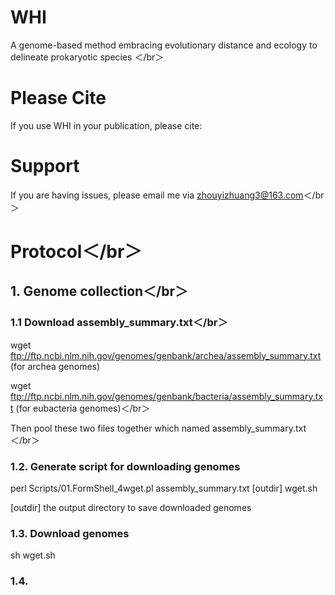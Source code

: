 # WHI
A genome-based method embracing evolutionary distance and ecology to delineate prokaryotic species ＜/br＞

# Please Cite
If you use WHI in your publication, please cite:

# Support
If you are having issues, please email me via zhouyizhuang3@163.com＜/br＞

# Protocol＜/br＞
## 1. Genome collection＜/br＞
### 1.1 Download assembly_summary.txt＜/br＞
wget ftp://ftp.ncbi.nlm.nih.gov/genomes/genbank/archea/assembly_summary.txt (for archea genomes)  

wget ftp://ftp.ncbi.nlm.nih.gov/genomes/genbank/bacteria/assembly_summary.txt (for eubacteria genomes)＜/br＞

Then pool these two files together which named assembly_summary.txt＜/br＞

### 1.2. Generate script for downloading genomes
perl Scripts/01.FormShell_4wget.pl assembly_summary.txt [outdir] wget.sh

[outdir] the output directory to save downloaded genomes

### 1.3. Download genomes
sh wget.sh

### 1.4. 
